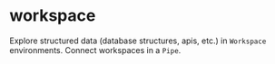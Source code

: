 # workspace

Explore structured data (database structures, apis, etc.) in `Workspace`
environments. Connect workspaces in a `Pipe`.

